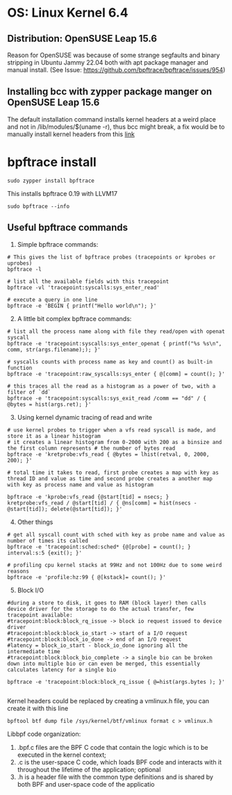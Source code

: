 # OS: Linux Kernel 6.4

## Distribution: OpenSUSE Leap 15.6

Reason for OpenSUSE was because of some strange segfaults and binary stripping in Ubuntu Jammy 22.04 both with apt package manager and manual install. (See Issue: https://github.com/bpftrace/bpftrace/issues/954)

## Installing bcc with zypper package manger on OpenSUSE Leap 15.6

The default installation command installs kernel headers at a weird place and not in /lib/modules/$(uname -r), thus bcc might break, a fix would be to manually install kernel headers from this [link](https://docs.vmware.com/en/VMware-Carbon-Black-Cloud-on-AWS-GovCloud-(US)/services/cb-cloud-on-govcloud-sensor-installation-guide/GUID-BDB4D7C7-FAC8-4C52-A9DA-C2C34E456D35.html)

# bpftrace install
```
sudo zypper install bpftrace
```
This installs bpftrace 0.19 with LLVM17

```
sudo bpftrace --info
```
## Useful bpftrace commands

1. Simple bpftrace commands:

```
# This gives the list of bpftrace probes (tracepoints or kprobes or uprobes)
bpftrace -l

# list all the available fields with this tracepoint
bpftrace -vl 'tracepoint:syscalls:sys_enter_read'

# execute a query in one line
bpftrace -e 'BEGIN { printf("Hello world\n"); }'
```

2. A little bit complex bpftrace commands:

```
# list all the process name along with file they read/open with openat syscall
bpftrace -e 'tracepoint:syscalls:sys_enter_openat { printf("%s %s\n", comm, str(args.filename);); }'

# syscalls counts with process name as key and count() as built-in function
bpftrace -e 'tracepoint:raw_syscalls:sys_enter { @[comm] = count(); }'

# this traces all the read as a histogram as a power of two, with a filter of `dd`
bpftrace -e 'tracepoint:syscalls:sys_exit_read /comm == "dd" / { @bytes = hist(args.ret); }'

```

3. Using kernel dynamic tracing of read and write

```
# use kernel probes to trigger when a vfs read syscall is made, and store it as a linear histogram
# it creates a linear histogram from 0-2000 with 200 as a binsize and the first column represents # the number of bytes read
bpftrace -e 'kretprobe:vfs_read { @bytes = lhist(retval, 0, 2000, 200); }'

# total time it takes to read, first probe creates a map with key as thread ID and value as time and second probe creates a another map with key as process name and value as histogram

bpftrace -e 'kprobe:vfs_read {@start[tid] = nsecs; } kretprobe:vfs_read / @start[tid] / { @ns[comm] = hist(nsecs - @start[tid]); delete(@start[tid]); }'

```

4. Other things

```
# get all syscall count with sched with key as probe name and value as number of times its called
bpftrace -e 'tracepoint:sched:sched* {@[probe] = count(); } interval:s:5 {exit(); }'

# profiling cpu kernel stacks at 99Hz and not 100Hz due to some weird reasons
bpftrace -e 'profile:hz:99 { @[kstack]= count(); }'

```

5. Block I/O

```
#during a store to disk, it goes to RAM (block layer) then calls device driver for the storage to do the actual transfer, few tracepoint available:
#tracepoint:block:block_rq_issue -> block io request issued to device driver
#tracepoint:block:block_io_start -> start of a I/O request
#tracepoint:block:block_io_done -> end of an I/O request
#latency = block_io_start - block_io_done ignoring all the intermediate time
#tracepoint:block:block_bio_complete -> a single bio can be broken down into multiple bio or can even be merged, this essentially calculates latency for a single bio

bpftrace -e 'tracepoint:block:block_rq_issue { @=hist(args.bytes ); }'


```

Kernel headers could be replaced by creating a vmlinux.h file, you can create it with this line

```
bpftool btf dump file /sys/kernel/btf/vmlinux format c > vmlinux.h
```

Libbpf code organization:

1. <app>.bpf.c files are the BPF C code that contain the logic which is to be executed in the kernel context;
2. <app>.c is the user-space C code, which loads BPF code and interacts with it throughout the lifetime of the application;
optional 
3. <app>.h is a header file with the common type definitions and is shared by both BPF and user-space code of the applicatio
